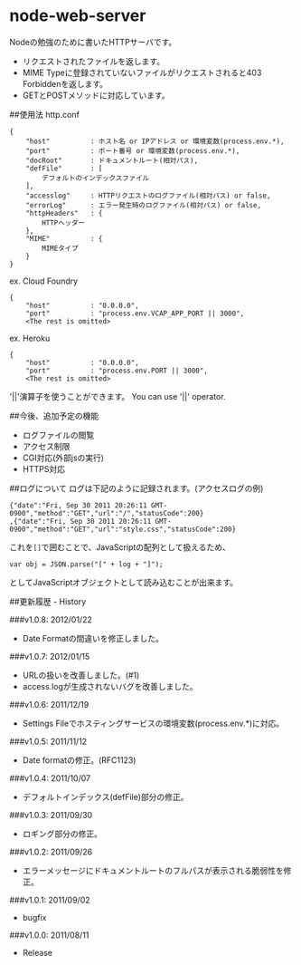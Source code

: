 node-web-server
===

Nodeの勉強のために書いたHTTPサーバです。

- リクエストされたファイルを返します。
- MIME Typeに登録されていないファイルがリクエストされると403 Forbiddenを返します。
- GETとPOSTメソッドに対応しています。

##使用法
http.conf

	{
		"host"			: ホスト名 or IPアドレス or 環境変数(process.env.*),
		"port"			: ポート番号 or 環境変数(process.env.*),
		"docRoot"		: ドキュメントルート(相対パス),
		"defFile"		: [
			デフォルトのインデックスファイル
		],
		"accesslog"		: HTTPリクエストのログファイル(相対パス) or false,
		"errorLog"		: エラー発生時のログファイル(相対パス) or false,
		"httpHeaders"	: {
			HTTPヘッダー
		},
		"MIME"			: {
			MIMEタイプ
		}
	}

ex. Cloud Foundry

	{
		"host"			: "0.0.0.0",
		"port"			: "process.env.VCAP_APP_PORT || 3000",
		<The rest is omitted>

ex. Heroku

	{
		"host"			: "0.0.0.0",
		"port"			: "process.env.PORT || 3000",
		<The rest is omitted>

'||'演算子を使うことができます。
You can use '||' operator.

##今後、追加予定の機能
- ログファイルの閲覧
- アクセス制限
- CGI対応(外部jsの実行)
- HTTPS対応

##ログについて
ログは下記のように記録されます。(アクセスログの例)

	{"date":"Fri, Sep 30 2011 20:26:11 GMT-0900","method":"GET","url":"/","statusCode":200}
	,{"date":"Fri, Sep 30 2011 20:26:11 GMT-0900","method":"GET","url":"style.css","statusCode":200}

これを`[]`で囲むことで、JavaScriptの配列として扱えるため、

	var obj = JSON.parse("[" + log + "]");

としてJavaScriptオブジェクトとして読み込むことが出来ます。

##更新履歴 - History

###v1.0.8: 2012/01/22
- Date Formatの間違いを修正しました。

###v1.0.7: 2012/01/15
- URLの扱いを改善しました。(#1)
- access.logが生成されないバグを改善しました。

###v1.0.6: 2011/12/19
- Settings Fileでホスティングサービスの環境変数(process.env.*)に対応。

###v1.0.5: 2011/11/12
- Date formatの修正。(RFC1123)

###v1.0.4: 2011/10/07
- デフォルトインデックス(defFile)部分の修正。

###v1.0.3: 2011/09/30
- ロギング部分の修正。

###v1.0.2: 2011/09/26
- エラーメッセージにドキュメントルートのフルパスが表示される脆弱性を修正。

###v1.0.1: 2011/09/02
- bugfix

###v1.0.0: 2011/08/11
- Release